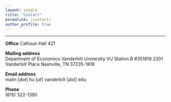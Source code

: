```yaml
---
layout: single
title: "Contact"
permalink: /contact/
author_profile: true
---
```

---
**Office** 
Calhoun Hall 421

**Mailing address**  
Department of Economics
Vanderbilt University
VU Station B #351819
2301 Vanderbilt Place
Nashville, TN 37235-1819

**Email address**  
malin [_dot_] hu [_at_] vanderbilt [_dot_] edu

**Phone**  
(615) 322-1390


